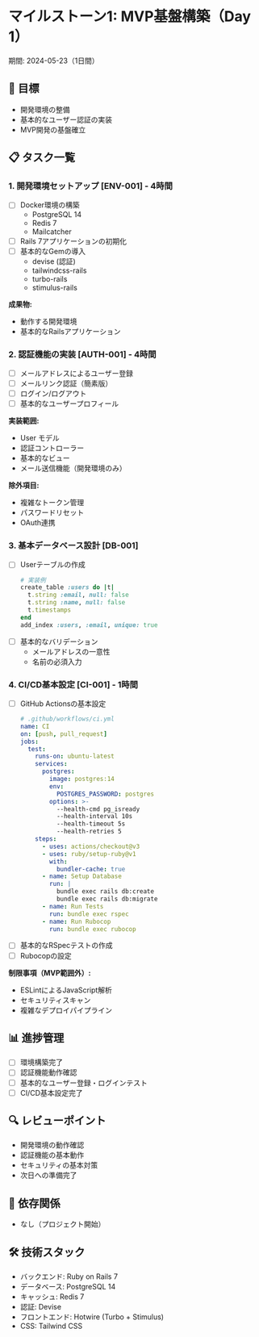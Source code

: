 # マイルストーン1: MVP基盤構築（Day 1）
期間: 2024-05-23（1日間）

## 🎯 目標
- 開発環境の整備
- 基本的なユーザー認証の実装
- MVP開発の基盤確立

## 📋 タスク一覧

### 1. 開発環境セットアップ [ENV-001] - 4時間
- [ ] Docker環境の構築
    - PostgreSQL 14
    - Redis 7
    - Mailcatcher
- [ ] Rails 7アプリケーションの初期化
- [ ] 基本的なGemの導入
    - devise (認証)
    - tailwindcss-rails
    - turbo-rails
    - stimulus-rails

**成果物:**
- 動作する開発環境
- 基本的なRailsアプリケーション

### 2. 認証機能の実装 [AUTH-001] - 4時間
- [ ] メールアドレスによるユーザー登録
- [ ] メールリンク認証（簡素版）
- [ ] ログイン/ログアウト
- [ ] 基本的なユーザープロフィール

**実装範囲:**
- User モデル
- 認証コントローラー
- 基本的なビュー
- メール送信機能（開発環境のみ）

**除外項目:**
- 複雑なトークン管理
- パスワードリセット
- OAuth連携

### 3. 基本データベース設計 [DB-001]
- [ ] Userテーブルの作成
    ```ruby
    # 実装例
    create_table :users do |t|
      t.string :email, null: false
      t.string :name, null: false
      t.timestamps
    end
    add_index :users, :email, unique: true
    ```
- [ ] 基本的なバリデーション
    - メールアドレスの一意性
    - 名前の必須入力

### 4. CI/CD基本設定 [CI-001] - 1時間
- [ ] GitHub Actionsの基本設定
    ```yaml
    # .github/workflows/ci.yml
    name: CI
    on: [push, pull_request]
    jobs:
      test:
        runs-on: ubuntu-latest
        services:
          postgres:
            image: postgres:14
            env:
              POSTGRES_PASSWORD: postgres
            options: >-
              --health-cmd pg_isready
              --health-interval 10s
              --health-timeout 5s
              --health-retries 5
        steps:
          - uses: actions/checkout@v3
          - uses: ruby/setup-ruby@v1
            with:
              bundler-cache: true
          - name: Setup Database
            run: |
              bundle exec rails db:create
              bundle exec rails db:migrate
          - name: Run Tests
            run: bundle exec rspec
          - name: Run Rubocop
            run: bundle exec rubocop
    ```
- [ ] 基本的なRSpecテストの作成
- [ ] Rubocopの設定

**制限事項（MVP範囲外）:**
- ESLintによるJavaScript解析
- セキュリティスキャン
- 複雑なデプロイパイプライン

## 📊 進捗管理
- [ ] 環境構築完了
- [ ] 認証機能動作確認
- [ ] 基本的なユーザー登録・ログインテスト
- [ ] CI/CD基本設定完了

## 🔍 レビューポイント
- 開発環境の動作確認
- 認証機能の基本動作
- セキュリティの基本対策
- 次日への準備完了

## 🔄 依存関係
- なし（プロジェクト開始）

## 🛠 技術スタック
- バックエンド: Ruby on Rails 7
- データベース: PostgreSQL 14
- キャッシュ: Redis 7
- 認証: Devise
- フロントエンド: Hotwire (Turbo + Stimulus)
- CSS: Tailwind CSS